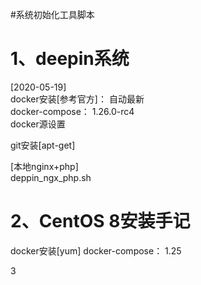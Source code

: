 #系统初始化工具脚本

1、deepin系统
====
[2020-05-19]  
docker安装[参考官方]： 自动最新  
docker-compose： 1.26.0-rc4   
docker源设置

git安装[apt-get]

[本地nginx+php]  
deppin_ngx_php.sh

2、CentOS 8安装手记
=====
docker安装[yum]
docker-compose： 1.25

3
  